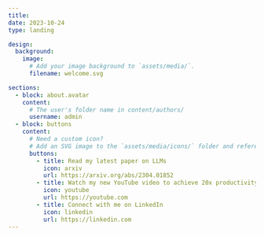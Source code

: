 ```yaml
---
title: 
date: 2023-10-24
type: landing

design:
  background:
    image:
      # Add your image background to `assets/media/`.
      filename: welcome.svg

sections:
  - block: about.avatar
    content:
      # The user's folder name in content/authors/
      username: admin
  - block: buttons
    content:
      # Need a custom icon?
      # Add an SVG image to the `assets/media/icons/` folder and reference it in the `icon` field below
      buttons:
        - title: Read my latest paper on LLMs
          icon: arxiv
          url: https://arxiv.org/abs/2304.01852
        - title: Watch my new YouTube video to achieve 20x productivity
          icon: youtube
          url: https://youtube.com
        - title: Connect with me on LinkedIn
          icon: linkedin
          url: https://linkedin.com
---
```

